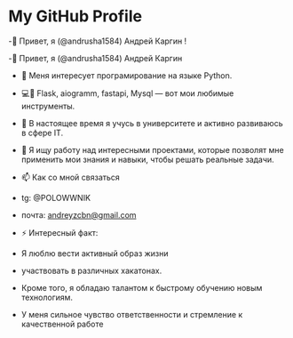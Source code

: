 <html lang="en">
<head>
    <meta charset="UTF-8">
    <meta name="viewport" content="width=device-width, initial-scale=1.0">
    <title>GitHub Profile Header</title>
    <link rel="stylesheet" href="styles.css">
</head>
<body>

<div class="header">
    <h1>My GitHub Profile</h1>
    <p> -👋 Привет, я (@andrusha1584) Андрей Каргин !</p>
</div>

</body>
</html>

-👋 Привет, я (@andrusha1584) Андрей Каргин

- 👀 Меня интересует програмирование на языке Python.
- 💻📕  Flask, aiogramm, fastapi, Mysql — вот мои любимые инструменты.

- 🌱 В настоящее время я учусь в университете и активно развиваюсь в сфере IT. 

- 💞️  Я ищу работу над интересными проектами, которые позволят мне применить мои знания и навыки, чтобы решать реальные задачи. 

- 📫 Как со мной связаться
-  tg: @POLOWWNIK
-  почта: andreyzcbn@gmail.com  

- ⚡ Интересный факт:
- Я люблю вести активный образ жизни
- участвовать в различных хакатонах.

-  Кроме того, я обладаю талантом к быстрому обучению новым технологиям. 


-  У меня сильное чувство ответственности и стремление к качественной работе







<!---
andrusha1584/andrusha1584 is a ✨ special ✨ repository because its `README.md` (this file) appears on your GitHub profile.
You can click the Preview link to take a look at your changes.
--->
